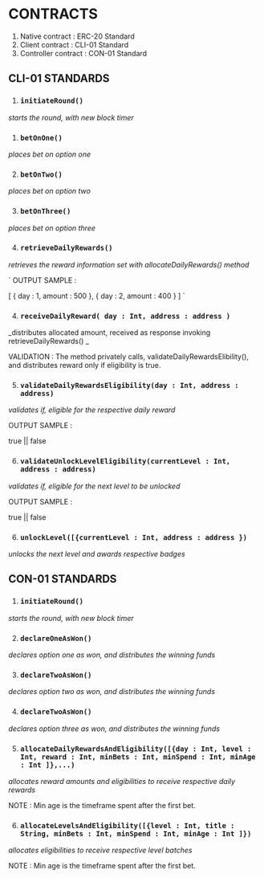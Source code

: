 # CONTRACTS

1. Native contract : ERC-20 Standard
2. Client contract : CLI-01 Standard
3. Controller contract : CON-01 Standard

## CLI-01 STANDARDS

1. ### `initiateRound()`

_starts the round, with new block timer_

1. ### `betOnOne()`

_places bet on option one_

2. ### `betOnTwo()`

_places bet on option two_

3. ### `betOnThree()`

_places bet on option three_

4. ### `retrieveDailyRewards() `

_retrieves the reward information set with allocateDailyRewards() method_

` OUTPUT SAMPLE :

[
{
day : 1,
amount : 500
},
{
day : 2,
amount : 400
}
] `

4. ### `receiveDailyReward( day : Int, address : address )`

_distributes allocated amount, received as response invoking retrieveDailyRewards() _

VALIDATION : The method privately calls, validateDailyRewardsElibility(), and distributes reward only if eligibility is true.

5. ### `validateDailyRewardsEligibility(day : Int, address : address)`

_validates if, eligible for the respective daily reward_

OUTPUT SAMPLE :

true || false

6. ### `validateUnlockLevelEligibility(currentLevel : Int, address : address)`

_validates if, eligible for the next level to be unlocked_

OUTPUT SAMPLE :

true || false

6. ### `unlockLevel([{currentLevel : Int, address : address })`

_unlocks the next level and awards respective badges_

## CON-01 STANDARDS

1. ### `initiateRound()`

_starts the round, with new block timer_

2. ### `declareOneAsWon()`

_declares option one as won, and distributes the winning funds_

3. ### `declareTwoAsWon()`

_declares option two as won, and distributes the winning funds_

4. ### `declareTwoAsWon()`

_declares option three as won, and distributes the winning funds_

5. ### `allocateDailyRewardsAndEligibility([{day : Int, level : Int, reward : Int, minBets : Int, minSpend : Int, minAge : Int ]},...)`

_allocates reward amounts and eligibilities to receive respective daily rewards_

NOTE : Min age is the timeframe spent after the first bet.

6. ### `allocateLevelsAndEligibility([{level : Int, title : String, minBets : Int, minSpend : Int, minAge : Int ]})`

_allocates eligibilities to receive respective level batches_

NOTE : Min age is the timeframe spent after the first bet.
